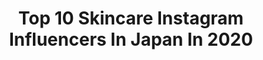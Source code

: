---
title: Top 10 Skincare Instagram Influencers In Japan In 2020
description: >-
  Find top skincare Instagram influencers in Japan in 2020. Most popular hashtags: #fashion #outfit #ootd #skincare.
platform: Instagram
profiles:
  - username: "daianaanghel"
    fullname: >-
      DAIANA Anghel
    location: "Japan"
    followers: 134414
    engagement: 608
    commentsToLikes: 0.004841
    id: ck5bzyq7ss3jf0i110q4wly88
    verified: false
    hashtags: "#snow, #bestoftrees, #tokyo, #daianaxdeciem"
  - username: "alphonsosharon"
    fullname: >-
      Sharon Alphonso
    location: "Japan"
    followers: 6179
    engagement: 412
    commentsToLikes: 0.066190
    id: ck8t04d2iqsjx0j780r6iavkm
    verified: false
    hashtags: "#popxobeauty, #popxohairacademy, #20ss, #dalgonacoffee"
  - username: "mm_mimosa"
    fullname: >-
      Kitty N.
    location: "Japan"
    followers: 41748
    engagement: 466
    commentsToLikes: 0.009776
    id: ck14ii7yzfj530i19h3x2xfos
    verified: false
    hashtags: "#makeupoftheday, #chanelleblanc, #hermestwilly, #chanelwelove"
  - username: "_eiymajalil"
    fullname: >-
      Eiyma Jalil
    location: "Japan"
    followers: 28125
    engagement: 69
    commentsToLikes: 0.000000
    id: ck0w6r1cc9vvp0i19v9uponcj
    verified: false
    hashtags: "#gimcosmetic, #cosmetics, #skincare, #kilangkosmetikhalal"
  - username: "bisuhada"
    fullname: >-
      Etsuyo Imoto
    location: "Japan"
    followers: 78922
    engagement: 376
    commentsToLikes: 0.053805
    id: ck5qc5keboynq0i11m627wygf
    verified: false
    hashtags: "#waikiki, #mercedesbenz, #nomonday, #nettv"
  - username: "rika_534"
    fullname: >-
      RIKA
    location: "Japan"
    followers: 6563
    engagement: 1227
    commentsToLikes: 0.059042
    id: ck6uc235rd1ky0j7125yw9iqs
    verified: false
    hashtags: "#naturalmake, #yakitori, #dancer, #japanesegirl"
  - username: "0606yoko"
    fullname: >-
      ようこ
    location: "Japan"
    followers: 119227
    engagement: 249
    commentsToLikes: 0.039664
    id: ck5hia2e6cfft0i1195bkrq7f
    verified: false
    hashtags: "#tokyo, #next, #april, #abematvshopping"
  - username: "aditsin"
    fullname: >-
      Aditiya M. Sobari
    location: "Japan"
    followers: 11812
    engagement: 1077
    commentsToLikes: 0.039962
    id: ck5zixjf9gk1c0i14d6n4p0vy
    verified: false
    hashtags: "#misterindonesia, #misscharmindonesia2020, #xmaswithcat, #skincare"
  - username: "aaaya.22"
    fullname: >-
      ☻ A Y A K A ☻
    location: "Japan"
    followers: 108557
    engagement: 187
    commentsToLikes: 0.106401
    id: ck13aot9erfzo0i1975e5imkq
    verified: false
    hashtags: "#principeprive, #bettyboop, #photography, #hipanda"
  - username: "hana_matsushima_official"
    fullname: >-
      🌸松島花🌸
    location: "Japan"
    followers: 309939
    engagement: 401
    commentsToLikes: 0.018832
    id: ck0tv66zca3zw0i19neukh365
    verified: true
    hashtags: "#product, #harrywinston, #skincare, #ootd"
---